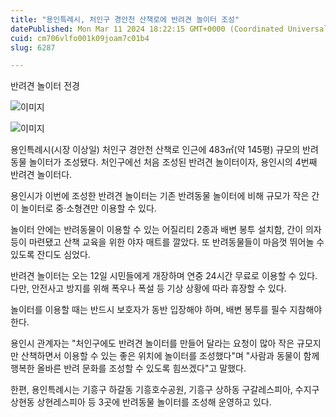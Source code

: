 ```yaml
---
title: "용인특례시, 처인구 경안천 산책로에 반려견 놀이터 조성"
datePublished: Mon Mar 11 2024 18:22:15 GMT+0000 (Coordinated Universal Time)
cuid: cm706vlfo001k09joam7c01b4
slug: 6287

---
```



반려견 놀이터 전경

![이미지](https://cdn.hashnode.com/res/hashnode/image/upload/v1739260634370/6f9e8b47-2c47-42af-8a5b-275bc3587329.jpeg)

![이미지](https://cdn.hashnode.com/res/hashnode/image/upload/v1739260636819/4e649632-8d40-445e-bc8d-e67041205c3c.jpeg)

용인특례시(시장 이상일) 처인구 경안천 산책로 인근에 483㎡(약 145평) 규모의 반려동물 놀이터가 조성됐다. 처인구에선 처음 조성된 반려견 놀이터이자, 용인시의 4번째 반려견 놀이터다.

용인시가 이번에 조성한 반려견 놀이터는 기존 반려동물 놀이터에 비해 규모가 작은 간이 놀이터로 중·소형견만 이용할 수 있다.

놀이터 안에는 반려동물이 이용할 수 있는 어질리티 2종과 배변 봉투 설치함, 간이 의자 등이 마련됐고 산책 교육을 위한 야자 매트를 깔았다. 또 반려동물들이 마음껏 뛰어놀 수 있도록 잔디도 심었다.

반려견 놀이터는 오는 12일 시민들에게 개장하며 연중 24시간 무료로 이용할 수 있다. 다만, 안전사고 방지를 위해 폭우나 폭설 등 기상 상황에 따라 휴장할 수 있다.

놀이터를 이용할 때는 반드시 보호자가 동반 입장해야 하며, 배변 봉투를 필수 지참해야 한다.

용인시 관계자는 "처인구에도 반려견 놀이터를 만들어 달라는 요청이 많아 작은 규모지만 산책하면서 이용할 수 있는 좋은 위치에 놀이터를 조성했다"며 "사람과 동물이 함께 행복한 올바른 반려 문화를 조성할 수 있도록 힘쓰겠다"고 말했다.

한편, 용인특례시는 기흥구 하갈동 기흥호수공원, 기흥구 상하동 구갈레스피아, 수지구 상현동 상현레스피아 등 3곳에 반려동물 놀이터를 조성해 운영하고 있다.